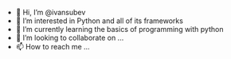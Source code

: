 - 👋 Hi, I’m @ivansubev
- 👀 I’m interested in Python and all of its frameworks
- 🌱 I’m currently learning the basics of programming with python
- 💞️ I’m looking to collaborate on ...
- 📫 How to reach me ...

<!---
ivansubev/ivansubev is a ✨ special ✨ repository because its `README.md` (this file) appears on your GitHub profile.
You can click the Preview link to take a look at your changes.
--->
